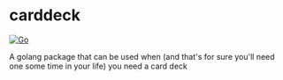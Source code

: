 # carddeck
[![Go](https://github.com/serdarkalayci/carddeck/actions/workflows/build.yml/badge.svg)](https://github.com/serdarkalayci/carddeck/actions/workflows/build.yml)

A golang package that can be used when (and that's for sure you'll need one some time in your life) you need a card deck
